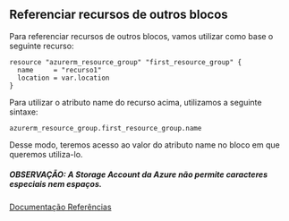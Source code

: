 ## Referenciar recursos de outros blocos
Para referenciar recursos de outros blocos, vamos utilizar como base o seguinte recurso:

```
resource "azurerm_resource_group" "first_resource_group" {
  name     = "recurso1"
  location = var.location
}
```
Para utilizar o atributo name do recurso acima, utilizamos a seguinte sintaxe:
```
azurerm_resource_group.first_resource_group.name
```

Desse modo, teremos acesso ao valor do atributo name no bloco em que queremos utiliza-lo.

##### OBSERVAÇÃO: A Storage Account da Azure não permite caracteres especiais nem espaços.

[Documentação Referências](https://www.terraform.io/language/expressions/references)